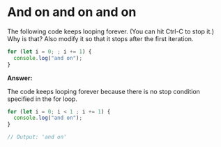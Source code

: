 # And on and on and on

The following code keeps looping forever. (You can hit Ctrl-C to stop it.) Why is that? Also modify it so that it stops after the first iteration.

```js
for (let i = 0; ; i += 1) {
  console.log("and on");
}
```

**Answer:**

The code keeps looping forever because there is no stop condition specified in the for loop.

```js
for (let i = 0; i < 1 ; i += 1) {
  console.log("and on");
}

// Output: 'and on'
```